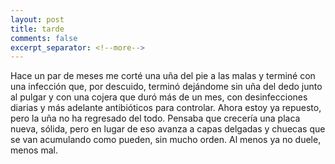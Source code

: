 ```yaml
--- 
layout: post 
title: tarde  
comments: false 
excerpt_separator: <!--more--> 
---
```


Hace un par de meses me corté una uña del pie a las malas y terminé con
una infección que, por descuido, terminó dejándome sin uña del dedo junto
al pulgar y con una cojera que duró más de un mes, con desinfecciones
diarias y más adelante antibióticos para controlar. Ahora estoy ya
repuesto, pero la uña no ha regresado del todo. Pensaba que crecería una
placa nueva, sólida, pero en lugar de eso avanza a capas delgadas
y chuecas que se van acumulando como pueden, sin mucho orden. Al menos ya
no duele, menos mal.  
